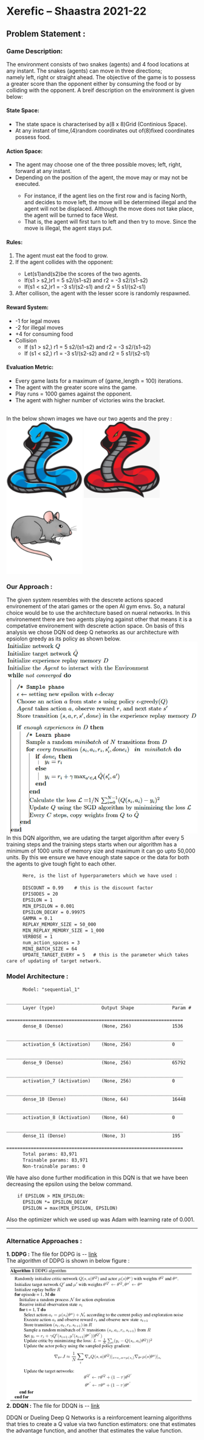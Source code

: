 <h1>Xerefic – Shaastra 2021-22</h1>

<h2>Problem Statement :</h2>

<h3>Game Description:</h3>
  
The environment consists of two snakes (agents) and 4 food locations at any instant. The snakes (agents) can move in three directions; namely left, right or straight ahead. The objective of the game is to possess a greater score than the opponent either by consuming the food or by colliding with the opponent.
A breif description on the environment is given below:
<h4>State Space:</h4>
  <ul>
    <li>The state space is characterised by a(8 x 8)Grid (Continious Space).</li>
    <li>At any instant of time,(4)random coordinates out of(8)fixed coordinates possess food.</li>
  </ul>
<h4>Action Space:</h4>
  <ul>
    <li>The agent may choose one of the three possible moves; left, right, forward at any instant.</li>
    <li>Depending on the position of the agent, the move may or may not be executed.</li>
  <ul>
        <li>For instance, if the agent lies on the first row and is facing North, and decides to move left, the move will be determined illegal and the agent will not be displaced. Although the move does not take place, the agent will be turned to face West.</li>
        <li>That is, the agent will first turn to left and then try to move. Since the move is illegal, the agent stays put.</li>
  </ul>
  </ul>
<h4>Rules:</h4>
  <ol>
    <li>The agent must eat the food to grow.</li>
    <li>If the agent collides with the opponent:</li>
      <ul>
        <li>Let(s1)and(s2)be the scores of the two agents.</li>
        <li>If(s1 > s2,)r1 = 5 s2/(s1-s2) and r2 = -3 s2/(s1-s2)</li>
        <li>If(s1 < s2,)r1 = -3 s1/(s2-s1) and r2 = 5 s1/(s2-s1)</li>
    </ul>
    <li>After collison, the agent with the lesser score is randomly respawned.</li>
  </ol>
<h4>Reward System:</h4>
  <ul>
    <li>-1 for legal moves</li>
    <li>-2 for illegal moves</li>
    <li>+4 for consuming food</li>
    <li>Collision
      <ul>
      <li>If (s1 > s2,) r1 = 5 s2/(s1-s2) and r2 = -3 s2/(s1-s2)</li>
      <li>If (s1 < s2,) r1 = -3 s1/(s2-s2) and r2 = 5 s1/(s2-s1)</li>
      </ul></li>
  </ul>
<h4>Evaluation Metric:</h4>
  <ul>
    <li>Every game lasts for a maximum of (game_length = 100) iterations.</li>
    <li>The agent with the greater score wins the game.</li>
    <li>Play runs = 1000 games against the opponent.</li>
    <li>The agent with higher number of victories wins the bracket.</li>
  </ul>
  
<br>
In the below shown images we have our two agents and the prey :
<img src = "https://github.com/AYUSH-ISHAN/Xerefic_2021-2022/blob/main/agentA.png" align = "center" height = "200" width = "200"></img>
<img src ="https://github.com/AYUSH-ISHAN/Xerefic_2021-2022/blob/main/agentB.png" align = "center" height = "200" width = "200"></img>
<img src = "https://github.com/AYUSH-ISHAN/Xerefic_2021-2022/blob/main/prey.png" align = "center" height = "200" width = "200"></img>

<h3>Our Approach :</h3>

The given system resembles with the descrete actions spaced environement of the atari games or the open AI gym envs. So, a natural choice would be to use the architecture based on nueral networks. In this environement there are two agents playing against other that means it is a competative environement with descrete action space. On basis of this analysis we chose DQN od deep Q networks as our architecture with epsiolon greedy as its policy as shown below.<br>
<img src = "https://github.com/AYUSH-ISHAN/Xerefic_2021-2022/blob/main/DQN.png">
<br>In this DQN algorithm, we are udating the target algorithm after every 5 training steps and the training steps starts when our algorithm has a minimum of 1000 units of memory size and maximum it can go upto 50,000 units. By this we ensure we have enough state sapce or the data for both the agents to give tough fight to each other. 

          Here, is the list of hyperparameters which we have used : 

          DISCOUNT = 0.99    # this is the discount factor
          EPISODES = 20
          EPSILON = 1
          MIN_EPSILON = 0.001
          EPSILON_DECAY = 0.99975
          GAMMA = 0.1
          REPLAY_MEMORY_SIZE = 50_000
          MIN_REPLAY_MEMORY_SIZE = 1_000
          VERBOSE = 1
          num_action_spaces = 3
          MINI_BATCH_SIZE = 64
          UPDATE_TARGET_EVERY = 5   # this is the parameter which takes care of updating of target network.


<h3>Model Architecture :</h3>

          Model: "sequential_1"
          _________________________________________________________________
          Layer (type)                 Output Shape              Param #   
          =================================================================
          dense_8 (Dense)              (None, 256)               1536      
          _________________________________________________________________
          activation_6 (Activation)    (None, 256)               0         
          _________________________________________________________________
          dense_9 (Dense)              (None, 256)               65792     
          _________________________________________________________________
          activation_7 (Activation)    (None, 256)               0         
          _________________________________________________________________
          dense_10 (Dense)             (None, 64)                16448     
          _________________________________________________________________
          activation_8 (Activation)    (None, 64)                0         
          _________________________________________________________________
          dense_11 (Dense)             (None, 3)                 195       
          =================================================================
          Total params: 83,971
          Trainable params: 83,971
          Non-trainable params: 0


We have also done further modification in this DQN is that we have been decreasing the epsilon using the below command.

        if EPSILON > MIN_EPSILON:
          EPSILON *= EPSILON_DECAY
          EPSILON = max(MIN_EPSILON, EPSILON)

Also the optimizer which we used up was Adam with learning rate of 0.001.

***************************************************

<h3>Alternatice Approaches :</h3>

<B>1. DDPG :</B> The file for DDPG is -- <a href = 'https://github.com/AYUSH-ISHAN/Xerefic_2021-2022/blob/main/ddpg_test.py'>link</a><br>
   The algorithm of DDPG is shown in below figure : <br>
   <img src = "https://github.com/AYUSH-ISHAN/Xerefic_2021-2022/blob/main/DDPG.png" align = "center"/><br>
<B>2. DDQN :</B> The file for DDQN is -- <a href = 'https://github.com/AYUSH-ISHAN/Xerefic_2021-2022/blob/main/ddqn.py'>link</a><br>

  DDQN or Dueling Deep Q Networks is a reinforcement learning algorithms that tries to create a Q value via two function estimators: one that estimates the        advantage function, and another that estimates the value function.



